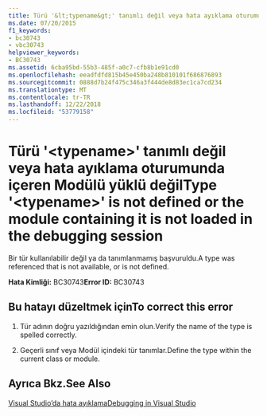 ```yaml
---
title: Türü '&lt;typename&gt;' tanımlı değil veya hata ayıklama oturumunda içeren Modülü yüklü değil
ms.date: 07/20/2015
f1_keywords:
- bc30743
- vbc30743
helpviewer_keywords:
- BC30743
ms.assetid: 6cba95bd-55b3-485f-a0c7-cfb8b1e91cd0
ms.openlocfilehash: eeadfdfd815b45e450ba248b810101f686876893
ms.sourcegitcommit: 0888d7b24f475c346a3f444de8d83ec1ca7cd234
ms.translationtype: MT
ms.contentlocale: tr-TR
ms.lasthandoff: 12/22/2018
ms.locfileid: "53779158"
---
```

# <a name="type-lttypenamegt-is-not-defined-or-the-module-containing-it-is-not-loaded-in-the-debugging-session"></a><span data-ttu-id="89a6e-102">Türü '&lt;typename&gt;' tanımlı değil veya hata ayıklama oturumunda içeren Modülü yüklü değil</span><span class="sxs-lookup"><span data-stu-id="89a6e-102">Type '&lt;typename&gt;' is not defined or the module containing it is not loaded in the debugging session</span></span>
<span data-ttu-id="89a6e-103">Bir tür kullanılabilir değil ya da tanımlanmamış başvuruldu.</span><span class="sxs-lookup"><span data-stu-id="89a6e-103">A type was referenced that is not available, or is not defined.</span></span>  
  
 <span data-ttu-id="89a6e-104">**Hata Kimliği:** BC30743</span><span class="sxs-lookup"><span data-stu-id="89a6e-104">**Error ID:** BC30743</span></span>  
  
## <a name="to-correct-this-error"></a><span data-ttu-id="89a6e-105">Bu hatayı düzeltmek için</span><span class="sxs-lookup"><span data-stu-id="89a6e-105">To correct this error</span></span>  
  
1.  <span data-ttu-id="89a6e-106">Tür adının doğru yazıldığından emin olun.</span><span class="sxs-lookup"><span data-stu-id="89a6e-106">Verify the name of the type is spelled correctly.</span></span>  
  
2.  <span data-ttu-id="89a6e-107">Geçerli sınıf veya Modül içindeki tür tanımlar.</span><span class="sxs-lookup"><span data-stu-id="89a6e-107">Define the type within the current class or module.</span></span>  
  
## <a name="see-also"></a><span data-ttu-id="89a6e-108">Ayrıca Bkz.</span><span class="sxs-lookup"><span data-stu-id="89a6e-108">See Also</span></span>  
 [<span data-ttu-id="89a6e-109">Visual Studio’da hata ayıklama</span><span class="sxs-lookup"><span data-stu-id="89a6e-109">Debugging in Visual Studio</span></span>](/visualstudio/debugger/debugging-in-visual-studio)
